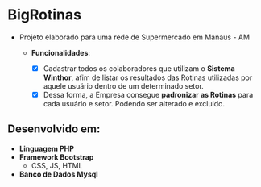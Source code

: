 # BigRotinas

* Projeto elaborado para uma rede de Supermercado em Manaus - AM
   * __Funcionalidades__:

        - [x] Cadastrar todos os colaboradores que utilizam o __Sistema Winthor__, afim de listar os resultados das Rotinas utilizadas por aquele usuário dentro de um determinado setor.
        - [x] Dessa forma, a Empresa consegue __padronizar as Rotinas__ para cada usuário e setor. Podendo ser alterado e excluido. 
## Desenvolvido em:
* __Linguagem PHP__
* __Framework Bootstrap__
   * CSS, JS, HTML 
* __Banco de Dados Mysql__
